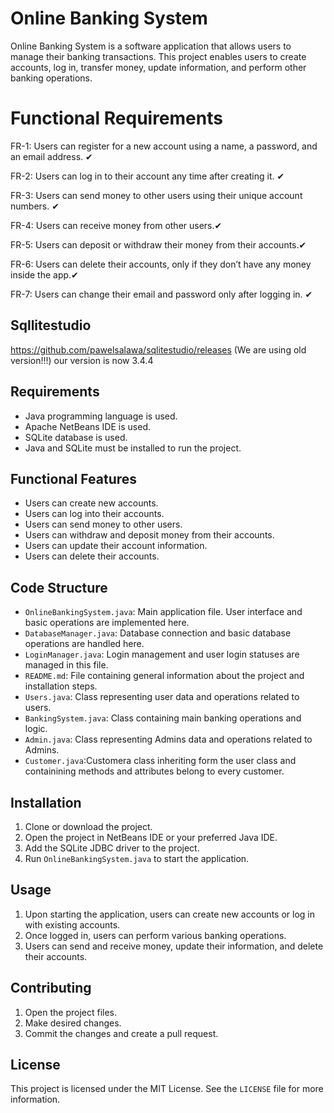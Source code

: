# Online Banking System

Online Banking System is a software application that allows users to manage their banking transactions. This project enables users to create accounts, log in, transfer money, update information, and perform other banking operations.

# Functional Requirements
FR-1: Users can register for a new account using a name, a password, and an email address. ✔

FR-2: Users can log in to their account any time after creating it. ✔

FR-3: Users can send money to other users using their unique account numbers. ✔

FR-4: Users can receive money from other users.✔

FR-5: Users can deposit or withdraw their money from their accounts.✔

FR-6: Users can delete their accounts, only if they don’t have any money inside the app.✔

FR-7: Users can change their email and password only after logging in. ✔




##  Sqllitestudio   
https://github.com/pawelsalawa/sqlitestudio/releases
(We are using old version!!!) our version is now 3.4.4



## Requirements

- Java programming language is used.
- Apache NetBeans IDE is used.
- SQLite database is used.
- Java and SQLite must be installed to run the project.

## Functional Features

- Users can create new accounts.
- Users can log into their accounts.
- Users can send money to other users.
- Users can withdraw and deposit money from their accounts.
- Users can update their account information.
- Users can delete their accounts.

## Code Structure

- `OnlineBankingSystem.java`: Main application file. User interface and basic operations are implemented here.
- `DatabaseManager.java`: Database connection and basic database operations are handled here.
- `LoginManager.java`: Login management and user login statuses are managed in this file.
- `README.md`: File containing general information about the project and installation steps.
- `Users.java`: Class representing user data and operations related to users.
- `BankingSystem.java`: Class containing main banking operations and logic.
- `Admin.java`:  Class representing Admins data and operations related to Admins.
- `Customer.java`:Customera class inheriting form the  user class and containining methods and attributes belong to every customer.
 
## Installation

1. Clone or download the project.
2. Open the project in NetBeans IDE or your preferred Java IDE.
3. Add the SQLite JDBC driver to the project.
4. Run `OnlineBankingSystem.java` to start the application.

## Usage

1. Upon starting the application, users can create new accounts or log in with existing accounts.
2. Once logged in, users can perform various banking operations.
3. Users can send and receive money, update their information, and delete their accounts.

## Contributing

1. Open the project files.
2. Make desired changes.
3. Commit the changes and create a pull request.

## License

This project is licensed under the MIT License. See the `LICENSE` file for more information.




